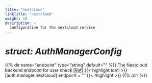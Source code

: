 ```yaml
---
title: "nextcloud"
linkTitle: "nextcloud"
weight: 10
description: >
  Configuration for the nextcloud service
---
```


# _struct: AuthManagerConfig_

{{% dir name="endpoint" type="string" default="" %}}
The Nextcloud backend endpoint for user check [[Ref]](https://github.com/cs3org/reva/tree/master/pkg/auth/manager/nextcloud/nextcloud.go#L49)
{{< highlight toml >}}
[auth.manager.nextcloud]
endpoint = ""
{{< /highlight >}}
{{% /dir %}}

